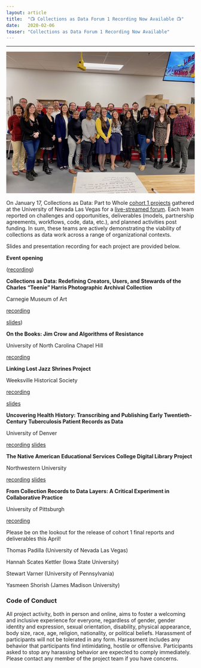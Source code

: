 ```yaml
---
layout: article
title:  "📺 Collections as Data Forum 1 Recording Now Available 📺"
date:   2020-02-06 
teaser: "Collections as Data Forum 1 Recording Now Available"
---
```

---

![](https://github.com/collectionsasdata/part2whole/blob/master/IMG_0048.jpg "viva las collections as data!")

On January 17, Collections as Data: Part to Whole [cohort 1 projects](https://collectionsasdata.github.io/part2whole/cohort1/) gathered at the University of Nevada Las Vegas for a [live-streamed forum](https://youtu.be/abpmH01IBH0?t=1021). Each team reported on challenges and opportunities, deliverables (models, partnership agreements, workflows, code, data, etc.), and planned activities post funding. In sum, these teams are actively demonstrating the viability of collections as data work across a range of organizational contexts. 

Slides and presentation recording for each project are provided below.
 
**Event opening** 

([recording](https://youtu.be/abpmH01IBH0?t=1021))
 
**Collections as Data: Redefining Creators, Users, and Stewards of the Charles “Teenie” Harris Photographic Archival Collection** 

Carnegie Museum of Art

[recording](https://youtu.be/abpmH01IBH0?t=1491)

[slides](https://github.com/collectionsasdata/part2whole/blob/master/cmoa_summativeforum.pdf)) 
 
**On the Books: Jim Crow and Algorithms of Resistance**

University of North Carolina Chapel Hill

[recording](https://youtu.be/abpmH01IBH0?t=3302)
 
**Linking Lost Jazz Shrines Project** 

Weeksville Historical Society 

[recording](https://youtu.be/abpmH01IBH0?t=5299)  

[slides](http://collectionsasdata.github.io/part2whole/summativeforum_linkinglostjazz.pdf)
 
**Uncovering Health History: Transcribing and Publishing Early Twentieth-Century Tuberculosis
Patient Records as Data** 

University of Denver

[recording](https://youtu.be/abpmH01IBH0?t=8062)
[slides](https://docs.google.com/presentation/d/1wp-_-idXsplHHfx80uv54FPdMm4Jo0Q1PFkOCtqZSHk/edit?usp=sharing)
 
**The Native American Educational Services College Digital Library Project** 

Northwestern University

[recording](https://youtu.be/abpmH01IBH0?t=10237)
[slides](http://collectionsasdata.github.io/part2whole/naes_cad_forum.pdf)
 
**From Collection Records to Data Layers: A Critical Experiment in Collaborative Practice** 

University of Pittsburgh

[recording](https://youtu.be/abpmH01IBH0?t=11885)
 
Please be on the lookout for the release of cohort 1 final reports and deliverables this April! 

Thomas Padilla (University of Nevada Las Vegas)

Hannah Scates Kettler (Iowa State University)

Stewart Varner (University of Pennsylvania)

Yasmeen Shorish (James Madison University)

### Code of Conduct

All project activity, both in person and online, aims to foster a welcoming and inclusive experience for everyone, regardless of gender, gender identity and expression, sexual orientation, disability, physical appearance, body size, race, age, religion, nationality, or political beliefs. Harassment of participants will not be tolerated in any form. Harassment includes any behavior that participants find intimidating, hostile or offensive. Participants asked to stop any harassing behavior are expected to comply immediately. Please contact any member of the project team if you have concerns.

